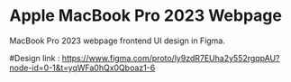 # Apple MacBook Pro 2023 Webpage


MacBook Pro 2023 webpage frontend UI design in Figma.


#Design link : https://www.figma.com/proto/ly9zdR7EUha2y552rgqpAU?node-id=0-1&t=yqWFa0hQx0Qboaz1-6
